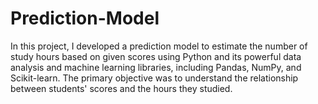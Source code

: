 # Prediction-Model
In this project, I developed a prediction model to estimate the number of study hours based on given scores using Python and its powerful data analysis and machine learning libraries, including Pandas, NumPy, and Scikit-learn. The primary objective was to understand the relationship between students' scores and the hours they studied.
